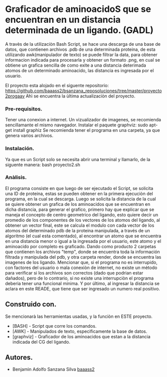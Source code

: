 # Graficador de aminoacidoS que se encuentran en un distancia determinada de un ligando. (GADL)
A travès de la utilizaciòn Bash Script, se hace una descarga de una base de datos, que contienen archivos .pdb de una determinada proteina, de esta utilizando awk(manipulador de texto)
se puede filtrar la data, para obtener informacion indicada para procesarla y obtener un formato .png, en cual se obtiene un grafica sencilla de como exite a una distancia deterimada atomos de un determinado aminoacido, las distancia es ingresada por el usuario.

El proyecto esta alojado en el siguente repositorio:
https://github.com/baaass2/bsanzana_reposoluciones/tree/master/proyecto2progaav
Ahì se encuentra la ùltima actualizaciòn del proyecto.
### Pre-requisitos.
Tener una conexion a internet.
Un vizualizador de imagenes, se recomienda sencillamante el mismo navegador.
Instalar el paquete graphviz:
	sudo apt-get install graphiz
Se recomienda tener el programa en una carpeta, ya que genera varios archivos.
### Instalación.
Ya que es un Script solo se necesita abrir una terminal y llamarlo, de la siguente manera:
	bash proyecto2.sh
### Anàlisis.
El programa consiste en que luego de ser ejecutado el Script, se solicita una ID de proteina, estas se pueden obtener en la primera ejecuciòn del programa, en la cual se descarga. Luego se solicita la distancia de la cual se quiere obtener un grafica de los aminoacidos que se encuentran en dicha distancia, para generar el grafico, primero hay que explicar que se maneja el concepto de centro geometrico del ligando, esto quiere decir un promedio de los componentes de los vectores de los atomos del ligando, al obtener un vector final, este se calcula el modulo con cada vector de los atomos del determinado pdb de la proteina manipulada, a través de un algoritmo (el cual esta comentado), al encontrar un atomo que se encuentra en una distancia menor o igual a la ingresada por el usuario, este atomo y el aminoacido por completo es
graficado. Dando como producto 2 carpetas que contienen los archivos "temp", donde se encuentra toda la información filtrada y manipulada del pdb, y otra carpeta render, donde se encuentra las imagenes de los ligando.
Mencionar que, si el programa no es interrupido, con factores del usuario o mala conexiòn de internet, no existe un mètodo para verificar si los archivos son correctos (dado que podrian estar dañados),
 pero de lo contrario, si no existe una interrupciòn el programa deberia tener una funcional minima. Y por último, al ingresar la distancia se aclara en este READE, que tiene que ser ingresado un numero real positivo.
## Construido con.
Se mencionarà las herramientas usadas, y la funciòn en ESTE proyecto.

* [BASH] - Script que corre los comandos.
* [AWK] - Manipulados de texto, especificamente la base de datos.
* [graphviz] - Graficador de los aminoacidos que estan a la distancia indicada del CG del ligando.
## Autores.

* Benjamìn Adolfo Sanzana Silva [baaass2](https://github.com/baaass2/bsanzana_reposoluciones)

